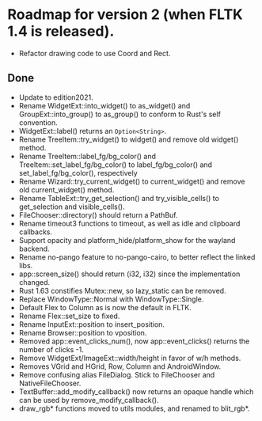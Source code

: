# Roadmap for version 2 (when FLTK 1.4 is released). 
- Refactor drawing code to use Coord and Rect.

## Done
- Update to edition2021.
- Rename WidgetExt::into_widget() to as_widget() and GroupExt::into_group() to as_group() to conform to Rust's self convention.
- WidgetExt::label() returns an `Option<String>`.
- Rename TreeItem::try_widget() to widget() and remove old widget() method.
- Rename TreeItem::label_fg/bg_color() and TreeItem::set_label_fg/bg_color() to label_fg/bg_color() and set_label_fg/bg_color(), respectively
- Rename Wizard::try_current_widget() to current_widget() and remove old current_widget() method.
- Rename TableExt::try_get_selection() and try_visible_cells() to get_selection and visible_cells().
- FileChooser::directory() should return a PathBuf.
- Rename timeout3 functions to timeout, as well as idle and clipboard callbacks.
- Support opacity and platform_hide/platform_show for the wayland backend.
- Rename no-pango feature to no-pango-cairo, to better reflect the linked libs.
- app::screen_size() should return (i32, i32) since the implementation changed.
- Rust 1.63 constifies Mutex::new, so lazy_static can be removed.
- Replace WindowType::Normal with WindowType::Single.
- Default Flex to Column as is now the default in FLTK.
- Rename Flex::set_size to fixed. 
- Rename InputExt::position to insert_position.
- Rename Browser::position to vposition.
- Removed app::event_clicks_num(), now app::event_clicks() returns the number of clicks -1.
- Remove WidgetExt/ImageExt::width/height in favor of w/h methods.
- Removes VGrid and HGrid, Row, Column and AndroidWindow.
- Remove confusing alias FileDialog. Stick to FileChooser and NativeFileChooser.
- TextBuffer::add_modify_callback() now returns an opaque handle which can be used by remove_modify_callback().
- draw_rgb* functions moved to utils modules, and renamed to blit_rgb*.
